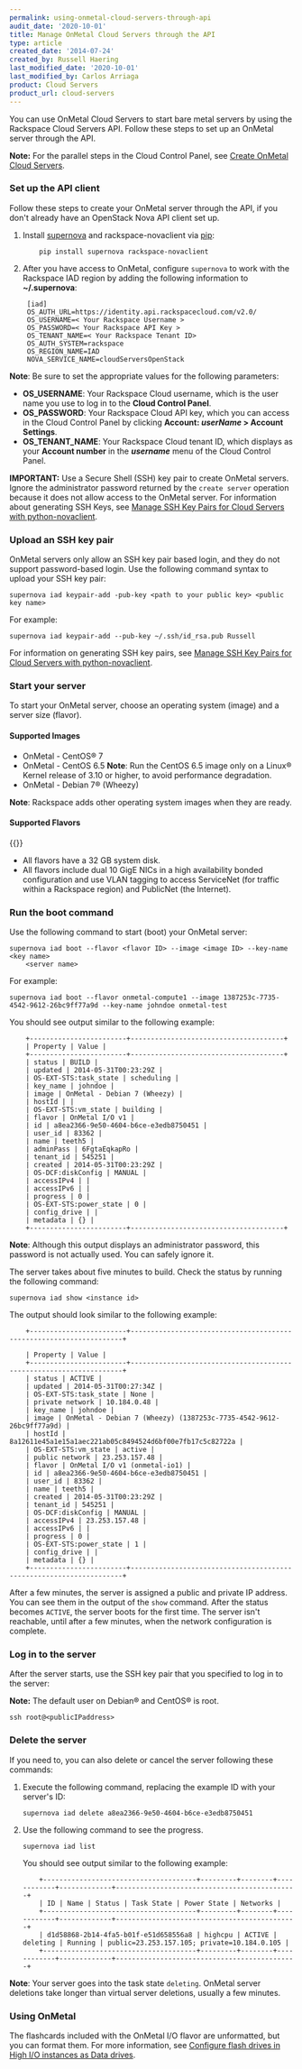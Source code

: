 ```yaml
---
permalink: using-onmetal-cloud-servers-through-api
audit_date: '2020-10-01'
title: Manage OnMetal Cloud Servers through the API
type: article
created_date: '2014-07-24'
created_by: Russell Haering
last_modified_date: '2020-10-01'
last_modified_by: Carlos Arriaga
product: Cloud Servers
product_url: cloud-servers
---
```


You can use OnMetal Cloud Servers to start bare metal servers by using the Rackspace Cloud Servers API. Follow these
steps to set up an OnMetal server through the API.

**Note:** For the parallel steps in the Cloud Control Panel, see [Create OnMetal Cloud Servers](/support/how-to/create-onmetal-cloud-servers).

### Set up the API client

Follow these steps to create your OnMetal server through the API, if you don't already have an OpenStack Nova API client set up.

1.  Install [supernova](https://supernova.readthedocs.org/en/latest/) and rackspace-novaclient via [pip](https://pip.pypa.io/en/latest/):

            pip install supernova rackspace-novaclient


2.  After you have access to OnMetal, configure `supernova`
    to work with the Rackspace IAD region by adding the following
    information to **~/.supernova**:

         [iad]
         OS_AUTH_URL=https://identity.api.rackspacecloud.com/v2.0/
         OS_USERNAME=< Your Rackspace Username >
         OS_PASSWORD=< Your Rackspace API Key >
         OS_TENANT_NAME=< Your Rackspace Tenant ID>
         OS_AUTH_SYSTEM=rackspace
         OS_REGION_NAME=IAD
         NOVA_SERVICE_NAME=cloudServersOpenStack


**Note**: Be sure to set the appropriate values for the following
parameters:

-   **OS\_USERNAME**: Your Rackspace Cloud username, which is the user name you use to log in to the **Cloud Control Panel**.
-   **OS\_PASSWORD**: Your Rackspace Cloud API key, which you can access
    in the Cloud Control Panel by clicking **Account: *userName* &gt; Account Settings**.
-   **OS\_TENANT\_NAME**: Your Rackspace Cloud tenant ID, which displays as your **Account number** in the ***username*** menu of the Cloud Control Panel.

**IMPORTANT:** Use a Secure Shell (SSH) key pair to create OnMetal servers. Ignore the administrator password returned by the `create
server` operation because it does not allow access to the OnMetal server.
For information about generating SSH Keys, see [Manage SSH Key Pairs for
Cloud Servers with python-novaclient](/support/how-to/manage-ssh-key-pairs-for-cloud-servers-with-python-novaclient).

### Upload an SSH key pair

OnMetal servers only allow an SSH key pair based login, and they do not support password-based login. Use the
following command syntax to upload your SSH key pair:

    supernova iad keypair-add -pub-key <path to your public key> <public key name>

For example:

    supernova iad keypair-add --pub-key ~/.ssh/id_rsa.pub Russell

For information on generating SSH key pairs, see [Manage SSH Key Pairs for
Cloud Servers with python-novaclient](/support/how-to/manage-ssh-key-pairs-for-cloud-servers-with-python-novaclient).

### Start your server

To start your OnMetal server, choose an operating system (image) and a server size (flavor).

#### Supported Images

-   OnMetal - CentOS&reg; 7
-   OnMetal - CentOS 6.5
    **Note**: Run the CentOS 6.5 image only on a Linux&reg; Kernel release of
    3.10 or higher, to avoid performance degradation.
-   OnMetal - Debian 7&reg; (Wheezy)

**Note**: Rackspace adds other operating system images when they are ready.

#### Supported Flavors

{{<image src="SupportedFlavors_0.png" alt="" title="">}}

-   All flavors have a 32 GB system disk.
-   All flavors include dual 10 GigE NICs in a high availability bonded
    configuration and use VLAN tagging to access ServiceNet (for traffic
    within a Rackspace region) and PublicNet (the Internet).

### Run the boot command

Use the following command to start (boot) your OnMetal server:

    supernova iad boot --flavor <flavor ID> --image <image ID> --key-name <key name>
        <server name>

For example:

`supernova iad boot --flavor onmetal-compute1 --image 1387253c-7735-4542-9612-26bc9ff77a9d --key-name johndoe onmetal-test`

You should see output similar to the following example:

        +------------------------+--------------------------------------+
        | Property | Value |
        +------------------------+--------------------------------------+
        | status | BUILD |
        | updated | 2014-05-31T00:23:29Z |
        | OS-EXT-STS:task_state | scheduling |
        | key_name | johndoe |
        | image | OnMetal - Debian 7 (Wheezy) |
        | hostId | |
        | OS-EXT-STS:vm_state | building |
        | flavor | OnMetal I/O v1 |
        | id | a8ea2366-9e50-4604-b6ce-e3edb8750451 |
        | user_id | 83362 |
        | name | teeth5 |
        | adminPass | 6FgtaEqkapRo |
        | tenant_id | 545251 |
        | created | 2014-05-31T00:23:29Z |
        | OS-DCF:diskConfig | MANUAL |
        | accessIPv4 | |
        | accessIPv6 | |
        | progress | 0 |
        | OS-EXT-STS:power_state | 0 |
        | config_drive | |
        | metadata | {} |
        +------------------------+--------------------------------------+

**Note**: Although this output displays an administrator password, this password
is not actually used. You can safely ignore it.

The server takes about five minutes to build. Check the status by running the following command:

    supernova iad show <instance id>

The output should look similar to the following example:

        +------------------------+--------------------------------------------------------------------+

        | Property | Value |
        +------------------------+--------------------------------------------------------------------+
        | status | ACTIVE |
        | updated | 2014-05-31T00:27:34Z |
        | OS-EXT-STS:task_state | None |
        | private network | 10.184.0.48 |
        | key_name | johndoe |
        | image | OnMetal - Debian 7 (Wheezy) (1387253c-7735-4542-9612-26bc9ff77a9d) |
        | hostId | 8a12611e45a1e15a1aec221ab05c8494524d6bf00e7fb17c5c82722a |
        | OS-EXT-STS:vm_state | active |
        | public network | 23.253.157.48 |
        | flavor | OnMetal I/O v1 (onmetal-io1) |
        | id | a8ea2366-9e50-4604-b6ce-e3edb8750451 |
        | user_id | 83362 |
        | name | teeth5 |
        | created | 2014-05-31T00:23:29Z |
        | tenant_id | 545251 |
        | OS-DCF:diskConfig | MANUAL |
        | accessIPv4 | 23.253.157.48 |
        | accessIPv6 | |
        | progress | 0 |
        | OS-EXT-STS:power_state | 1 |
        | config_drive | |
        | metadata | {} |
        +------------------------+--------------------------------------------------------------------+

After a few minutes, the server is assigned a public and private IP address. You can see
them in the output of the `show` command. After the status becomes `ACTIVE`, the server boots for the first time. The server isn't reachable, until after a few minutes, when the network configuration is complete.

### Log in to the server

After the server starts, use the SSH key pair that you specified to log in to the server:

**Note:** The default user on Debian&reg; and CentOS&reg; is root.

    ssh root@<publicIPaddress>

### Delete the server

If you need to, you can also delete or cancel the server following these commands:

1.  Execute the following command, replacing the example ID with your server's ID:

        supernova iad delete a8ea2366-9e50-4604-b6ce-e3edb8750451

2.  Use the following command to see the progress.

        supernova iad list

    You should see output similar to the following example:

            +--------------------------------------+---------+--------+------------+-------------+---------------------------------------------+
            | ID | Name | Status | Task State | Power State | Networks |
            +--------------------------------------+---------+--------+------------+-------------+---------------------------------------------+
            | d1d58868-2b14-4fa5-b01f-e51d658556a8 | highcpu | ACTIVE | deleting | Running | public=23.253.157.105; private=10.184.0.105 |
            +--------------------------------------+---------+--------+------------+-------------+---------------------------------------------+

**Note**: Your server goes into the task state `deleting`. OnMetal server deletions take longer than virtual server deletions, usually a few minutes.

### Using OnMetal

The flashcards included with the OnMetal I/O flavor are unformatted, but you can format them. For more information, see [Configure flash drives in High I/O instances as Data
drives](/support/how-to/configure-flash-drives-in-high-io-instances-s-data-drives).